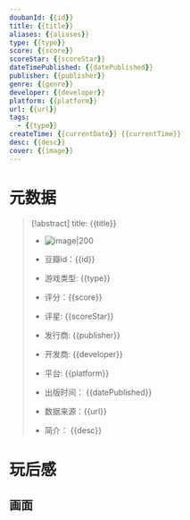 ```yaml
---
doubanId: {{id}}
title: {{title}}
aliases: {{aliases}}
type: {{type}}  
score: {{score}}
scoreStar: {{scoreStar}}
dateTimePublished: {{datePublished}}
publisher: {{publisher}}
genre: {{genre}}
developer: {{developer}}
platform: {{platform}}
url: {{url}}
tags:  
  - {{type}}
createTime: {{currentDate}} {{currentTime}}
desc: {{desc}}
cover: {{image}}
---
```

# 元数据

> [!abstract] title: {{title}}  
> - ![image|200]({{image}})
> 
> - 豆瓣id：{{id}}
> - 游戏类型: {{type}}  
> - 评分：{{score}}
> - 评星: {{scoreStar}}
> - 发行商: {{publisher}}
> - 开发商: {{developer}}
> - 平台: {{platform}}
> 
> - 出版时间： {{datePublished}}
> - 数据来源：{{url}}
> - 简介： {{desc}}


# 玩后感

## 画面